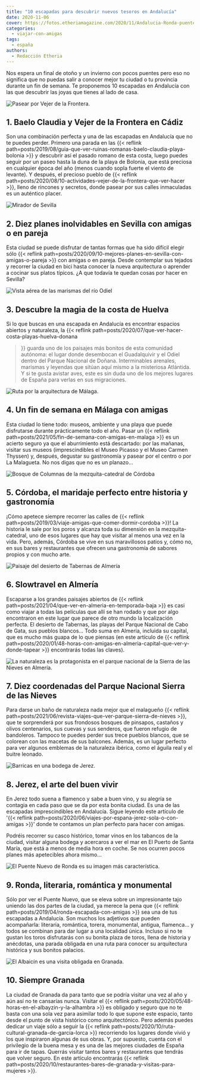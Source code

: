```yaml
---
title: "10 escapadas para descubrir nuevos tesoros en Andalucía"
date: 2020-11-06
cover: https://fotos.etheriamagazine.com/2020/11/Andalucia-Ronda-puente-nuevo.jpg
categories: 
  - viajar-con-amigas
tags: 
  - españa
authors: 
  - Redacción Etheria
---
```


Nos espera un final de otoño y un invierno con pocos puentes pero eso no significa que no puedas salir a conocer mejor tu ciudad o tu provincia durante un fin de semana. Te proponemos 10 escapadas en Andalucía con las que descubrir las joyas que tienes al lado de casa.

![Pasear por Vejer de la Frontera.](https://fotos.etheriamagazine.com/2020/11/Andalucia-vejer-iglesia-divino-salvador-1.jpg "Vista de Vejer de la Frontera. © SG")

## 1\. Baelo Claudia y Vejer de la Frontera en Cádiz

Son una combinación perfecta y una de las escapadas en Andalucía que no te puedes 
perder. Primero una parada en las {{< reflink 
path=posts/2019/08/guia-que-ver-ruinas-romanas-baelo-claudia-playa-bolonia >}} y 
descubrir así el pasado romano de esta costa, luego puedes seguir por un paseo hasta la 
duna de la playa de Bolonia, que está preciosa en cualquier época del año (menos cuando 
sopla fuerte el viento de levante). Y después, el precioso pueblo de {{< reflink 
path=posts/2020/08/10-actividades-vejer-de-la-frontera-que-ver-hacer >}}, lleno de 
rincones y secretos, donde pasear por sus calles inmaculadas es un auténtico placer. 

![Mirador de Sevilla](https://fotos.etheriamagazine.com/2020/11/Andalucia-viaje-sevilla-las-setas.jpg "Vistas desde las famosas Setas de Sevilla.")

## 2\. Diez planes inolvidables en Sevilla con amigas o en pareja

Esta ciudad se puede disfrutar de tantas formas que ha sido difícil elegir sólo {{< 
reflink path=posts/2020/09/10-mejores-planes-en-sevilla-con-amigas-o-pareja >}} con 
amigas o en pareja. Desde contemplar sus tejados y recorrer la ciudad en bici hasta 
conocer la nueva arquitectura o aprender a cocinar sus platos típicos. ¿A que todavía te 
quedan cosas por hacer en Sevilla? 

![Vista aérea de las marismas del río Odiel](https://fotos.etheriamagazine.com/2020/11/Andalucia-Huelva-marismas.jpg "Barcos en Punta Umbría.")

## 3\. Descubre la magia de la costa de Huelva

Si lo que buscas en una escapada en Andalucía es encontrar espacios abiertos y 
naturaleza, la {{< reflink path=posts/2020/07/que-ver-hacer-costa-playas-huelva-donana 
>}} guarda uno de los paisajes más bonitos de esta comunidad autónoma: el lugar donde 
desembocan el Guadalquivir y el Odiel dentro del Parque Nacional de Doñana. 
Interminables arenales, marismas y leyendas que sitúan aquí mismo a la misteriosa 
Atlántida. Y si te gusta avistar aves, este es sin duda uno de los mejores lugares de 
España para verlas en sus migraciones. 

![Ruta por la arquitectura de Málaga.](https://fotos.etheriamagazine.com/2020/11/Andalucia-Malaga-catedral.jpg "La catedral de Málaga, conocida como 'la Manquita'.")

## 4\. Un fin de semana en Málaga con amigas

Esta ciudad lo tiene todo: museos, ambiente y una playa que puede disfrutarse durante 
prácticamente todo el año. Pasar un {{< reflink 
path=posts/2021/05/fin-de-semana-con-amigas-en-malaga >}} es un acierto seguro ya que el 
aburrimiento está descartado: por las mañanas, visitar sus museos (imprescindibles el 
Museo Picasso y el Museo Carmen Thyssen) y, después, degustar su gastronomía y pasear 
por el centro o por La Malagueta. No nos digas que no es un planazo… 

![Bosque de Columnas de la mezquita-catedral de Córdoba](https://fotos.etheriamagazine.com/2020/11/andalucia-Mezquita-Cordoba.jpg "La mezquita-catedral de Córdoba.")

## 5\. Córdoba, el maridaje perfecto entre historia y gastronomía

¡Cómo apetece siempre recorrer las calles de {{< reflink 
path=posts/2019/03/viaje-amigas-que-comer-dormir-cordoba >}}! La historia le sale por 
los poros y alcanza toda su dimensión en la mezquita-catedral, uno de esos lugares que 
hay que visitar al menos una vez en la vida. Pero, además, Córdoba se vive en sus 
maravillosos patios y, cómo no, en sus bares y restaurantes que ofrecen una gastronomía 
de sabores propios y con mucho arte. 

![Paisaje del desierto de Tabernas de Almería](https://fotos.etheriamagazine.com/2020/11/Andalucia-Almeria-desierto-tabernas.jpg "Desierto de Tabernas, un lugar para desconectar en Almería.")

## 6\. Slowtravel en Almería

Escaparse a los grandes paisajes abiertos de {{< reflink 
path=posts/2021/04/que-ver-en-almeria-en-temporada-baja >}} es casi como viajar a todas 
las películas que allí se han rodado y que por algo encontraron en este lugar que parece 
de otro mundo la localización perfecta. El desierto de Tabernas, las playas del Parque 
Nacional de Cabo de Gata, sus pueblos blancos… Todo suma en Almería, incluida su 
capital, que es mucho más guapa de lo que piensas (en este artículo de {{< reflink 
path=posts/2020/01/48-horas-con-amigas-en-almeria-capital-que-ver-y-donde-tapear >}} 
encontrarás todas las claves). 

![La naturaleza es la protagonista en el parque nacional de la Sierra de las Nieves en Almería.](https://fotos.etheriamagazine.com/2020/11/Andalucia-sierra-nieves-malaga.jpg "Olivos en el Parque Nacional de la Sierra de las Nieves (Málaga).")

## 7\. Diez coordenadas del Parque Nacional Sierra de las Nieves

Para darse un baño de naturaleza nada mejor que el malagueño {{< reflink 
path=posts/2021/06/revista-viajes-que-ver-parque-sierra-de-nieves >}}, que te 
sorprenderá por sus frondosos bosques de pinsapos, castaños y olivos centenarios, sus 
cuevas y sus senderos, que fueron refugio de bandoleros. Tampoco te puedes perder sus 
trece pueblos blancos, que se colorean con las macetas de sus balcones. Además, es un 
lugar perfecto para ver algunos emblemas de la naturaleza ibérica, como el águila real y 
el buitre leonado. 

![Barricas en una bodega de Jerez.](https://fotos.etheriamagazine.com/2020/11/Andalucia-bodega-jerez-amigas.jpg "Bodegas en Jerez de la Frontera.")

## 8\. Jerez, el arte del buen vivir

En Jerez todo suena a flamenco y sabe a buen vino, y su alegría se contagia en cada paso 
que se da por esta bonita ciudad. Es una de las escapadas imprescindibles en Andalucía. 
Sigue leyendo este artículo de '{{< reflink 
path=posts/2020/06/viajes-por-espana-jerez-sola-o-con-amigas >}}' donde te contamos un 
plan perfecto para hacer con amigas. 

Podréis recorrer su casco histórico, tomar vinos en los tabancos de la ciudad, visitar 
alguna bodega y acercaros a ver el mar en El Puerto de Santa María, que está a menos de 
media hora en coche. Se nos ocurren pocos planes más apetecibles ahora mismo… 

![El Puente Nuevo de Ronda es su imagen más característica.](https://fotos.etheriamagazine.com/2020/11/Andalucia-Ronda-puente-nuevo.jpg "El Puente Nuevo de Ronda.")

## 9\. Ronda, literaria, romántica y monumental

Sólo por ver el Puente Nuevo, que se eleva sobre un impresionante tajo uniendo las dos 
partes de la ciudad, ya merece la pena que {{< reflink 
path=posts/2019/04/ronda-escapada-con-amigas >}} sea una de tus escapadas a Andalucía. 
Son muchos los adjetivos que pueden acompañarla: literaria, romántica, torera, 
monumental, antigua, flamenca… y todos se combinan para dar lugar a una localidad única. 
Incluso si no te gustan los toros disfrutarás con su bonita plaza de toros, llena de 
historia y anécdotas, una parada obligada en una ruta para conocer su arquitectura 
histórica y sus bonitos palacios. 

![El Albaicín es una visita obligada en Granada.](https://fotos.etheriamagazine.com/2020/11/andalucia-granada-viajes.jpg "Vista del Albaicín desde la Alhambra, al otro lado del río Darro.")

## 10\. Siempre Granada

La ciudad de Granada da para tanto que se podría visitar una vez al año y aún así no te 
cansarías nunca. Visitar el {{< reflink 
path=posts/2020/05/48-horas-en-el-albayzin-y-la-alhambra >}} es obligado y seguro que no 
te basta con una sola vez para asimilar todo lo que supone este espacio, tanto desde el 
punto de vista histórico como arquitectónico. Pero además puedes dedicar un viaje sólo a 
seguir la {{< reflink path=posts/2020/10/ruta-cultural-granada-de-garcia-lorca >}} 
recorriendo los lugares donde vivió y los que inspiraron algunas de sus obras. Y, por 
supuesto, cuenta con el privilegio de la buena mesa y es una de las mejores ciudades de 
España para ir de tapas. Querrás visitar tantos bares y restaurantes que tendrás que 
volver seguro. En este artículo encontrarás {{< reflink 
path=posts/2020/10/restaurantes-bares-de-granada-y-visitas-para-mujeres >}}.
